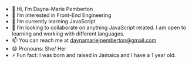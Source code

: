 - 👋 Hi, I’m Dayna-Marie Pemberton
- 👀 I’m interested in Front-End Engineering
- 🌱 I’m currently learning JavaScript
- 💞️ I’m looking to collaborate on anything JavaScript related. I am open to learning and working with different languages. 
- 📫 You can reach me at daynamariejpemberton@gmail.com
- 😄 Pronouns: She/ Her
- ⚡ Fun fact: I was born and raised in Jamaica and I have a 1 year old. 

<!---
daynamariejpembie/daynamariejpembie is a ✨ special ✨ repository because its `README.md` (this file) appears on your GitHub profile.
You can click the Preview link to take a look at your changes.
--->
